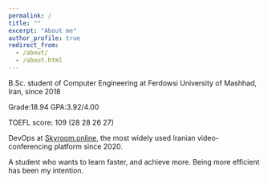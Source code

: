```yaml
---
permalink: /
title: ""
excerpt: "About me"
author_profile: true
redirect_from: 
  - /about/
  - /about.html
---
```

B.Sc. student of Computer Engineering at Ferdowsi University of Mashhad, Iran, since 2018 

  Grade:18.94 GPA:3.92/4.00
  
  TOEFL score: 109 (28 28 26 27)

DevOps at [Skyroom.online]([url](https://www.skyroom.online/)), the most widely used Iranian video-conferencing platform since 2020.


A student who wants to learn faster, and achieve more. Being more efficient has been my intention.


<!-- ![Editing a markdown file for a talk](/images/sci_tech.png) -->
